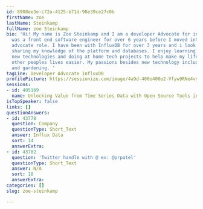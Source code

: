 ```yaml
---
id: 8908ee3e-c72a-4125-b71d-98e39ce27c0b
firstName: zoe
lastName: Steinkamp
fullName: zoe Steinkamp
bio: 'Hi! My name is Zoe Steinkamp and I am a developer Advocate for influxData. I
  was a front end software engineer for over 6 years before I moved into a developer
  advocate role. I have been with InfluxDB for over 3 years and i look forward to
  sharing my knowledge of the platform and databases. I enjoy learning about awesome
  new technologies and doing at home tech projects to help make my life as well as
  other peoples lives easier. My passions besides new technology include traveling
  and gardening. '
tagLine: Developer Advocate InfluxDB
profilePicture: https://sessionize.com/image/4a9d-400o400o2-Vfyw9RNe4vyRBh5DqK5aBL.jpg
sessions:
- id: 405169
  name: Unlocking Value from Time Series Data with Open Source Tools in Java
isTopSpeaker: false
links: []
questionAnswers:
- id: 43778
  question: Company
  questionType: Short_Text
  answer: Influx Data
  sort: 14
  answerExtra: 
- id: 43782
  question: 'Twitter handle with @ ex: @prpatel'
  questionType: Short_Text
  answer: N/A
  sort: 18
  answerExtra: 
categories: []
slug: zoe-steinkamp

---
```

